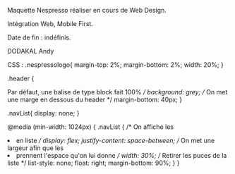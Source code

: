 Maquette Nespresso réaliser en cours de Web Design.

Intégration Web, Mobile First.

Date de fin : indéfinis.

DODAKAL Andy

CSS :
.nespressologo{
 margin-top: 2%;
 margin-bottom: 2%;
 width: 20%;
}


.header {

 Par défaut, une balise de type block fait 100%
 */
 background: grey;
 /* On met une marge en dessous du header */
 margin-bottom: 40px;
}


.navList{
 display: none;
}

@media (min-width: 1024px) {
 .navList {
   /* On affiche les <li> en liste */
   display: flex;
   justify-content: space-between;
   /*
   On met une largeur afin que les <li> prennent
   l'espace qu'on lui donne
   */
   width: 30%;
   /* Retirer les puces de la liste */
   list-style: none;
   float: right;
   margin-bottom: 90%;
 }
}
